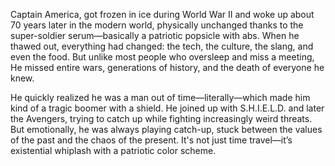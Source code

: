 Captain America, got frozen in ice during World War II and woke up about 70 years later in the modern world, physically unchanged thanks to the super-soldier serum—basically a patriotic popsicle with abs. When he thawed out, everything had changed: the tech, the culture, the slang, and even the food. But unlike most people who oversleep and miss a meeting, He missed entire wars, generations of history, and the death of everyone he knew.

He quickly realized he was a man out of time—literally—which made him kind of a tragic boomer with a shield. He joined up with S.H.I.E.L.D. and later the Avengers, trying to catch up while fighting increasingly weird threats. But emotionally, he was always playing catch-up, stuck between the values of the past and the chaos of the present. It's not just time travel—it’s existential whiplash with a patriotic color scheme.